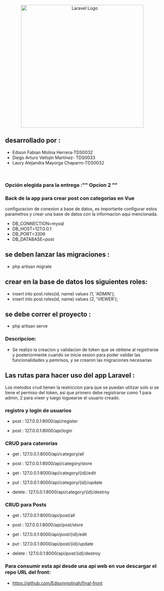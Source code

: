 <p align="center"><a href="https://laravel.com" target="_blank"><img src="https://raw.githubusercontent.com/laravel/art/master/logo-lockup/5%20SVG/2%20CMYK/1%20Full%20Color/laravel-logolockup-cmyk-red.svg" width="400" alt="Laravel Logo"></a></p>

## desarrollado por  :

- Edison Fabian Molina Herrera-TDS0032
- Diego Arturo Vellojin Martínez- TDS0033
- Laury Alejandra Mayorga Chaparro-TDS0032

<br>

### Opción elegida para la entrega :"" Opcion 2 ""



### Back de la app para crear post con categorias en Vue

configuracion de conexion a base de datos, es importante configurar estos parametros y crear una base de datos con la informacion aqui mencionada.

- DB_CONNECTION=mysql
- DB_HOST=127.0.0.1
- DB_PORT=3306
- DB_DATABASE=post

## se deben lanzar las migraciones : 
- php artisan migrate

## crear en la base de datos los siguientes roles:

- insert into post.roles(id, name) values (1, 'ADMIN');
- insert into post.roles(id, name) values (2, 'VIEWER');

## se debe correr el proyecto : 
- php artisan serve 

### Descripcion:

- Se realizo la creacion y validacion de token que se obtiene al registrarse y posteriormente cuando se inicia sesion para poder validar las funcionalidades y pemrisos, y se crearon las migraciones necesarias




## Las rutas para hacer uso del app Laravel :

Los metodos crud tienen la restriccion para que se puedan utilizar solo si se tiene el permiso del token, asi que primero debe registrarse como 1 para admin, 2 para viwer y luego loguearse el usuario creado.

### registro y login de usuarios
- post : 127.0.0.1:8000/api/register

- post : 127.0.0.1:8000/api/login

### CRUD para caterorias

- get : 127.0.0.1:8000/api/category/all

- post : 127.0.0.1:8000/api/category/store

- get : 127.0.0.1:8000/api/category/{id}/edit

- put : 127.0.0.1:8000/api/category/{id}/update

- delete : 127.0.0.1:8000/api/category/{id}/destroy

### CRUD para Posts

- get : 127.0.0.1:8000/api/post/all

- post : 127.0.0.1:8000/api/post/store

- get : 127.0.0.1:8000/api/post/{id}/edit

- put : 127.0.0.1:8000/api/post/{id}/update

- delete : 127.0.0.1:8000/api/post/{id}/destroy


### Para consumir esta api desde una api web en vue descargar el repo URL del front: 

- https://github.com/Edisonmolinah/final-front




